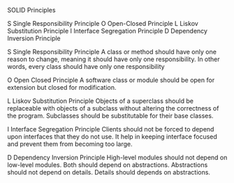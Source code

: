 SOLID Principles

S Single Responsibility Principle
O Open-Closed Principle
L Liskov Substitution Principle
I Interface Segregation Principle
D Dependency Inversion Principle

S Single Responsibility Principle
A class or method should have only one reason to change, meaning it should have only one responsibility.
In other words, every class should have only one responsibility

O Open Closed Principle
A software class or module should be open for extension but closed for modification.

L Liskov Substitution Principle
Objects of a superclass should be replaceable with objects of a subclass without altering the correctness of the program.
Subclasses should be substitutable for their base classes.

I Interface Segregation Principle
Clients should not be forced to depend upon interfaces that they do not use. 
It help in keeping interface focused and prevent them from becoming too large.

D Dependency Inversion Principle
High-level modules should not depend on low-level modules. Both should depend on abstractions.
Abstractions should not depend on details. Details should depends on abstractions.